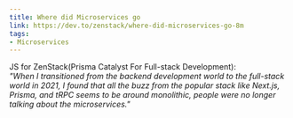 ```yaml
---
title: Where did Microservices go
link: https://dev.to/zenstack/where-did-microservices-go-8m
tags:
- Microservices
---
```

JS for ZenStack(Prisma Catalyst For Full-stack Development): <br/>
*"When I transitioned from the backend development world to the full-stack world in 2021, I found that all the buzz from the popular stack like Next.js, Prisma, and tRPC seems to be around monolithic, people were no longer talking about the microservices."*
